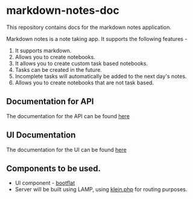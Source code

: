 # markdown-notes-doc
This repository contains docs for the markdown notes application.

Markdown notes is a note taking app. It supports the following features -

1. It supports markdown.
2. Allows you to create notebooks.
3. It allows you to create custom task based notebooks.
4. Tasks can be created in the future.
5. Incomplete tasks will automatically be added to the next day's notes.
6. Allows you to create notebooks that are not task based.  

## Documentation for API

The documentation for the API can be found [here](https://github.com/Abijeet/markdown-notes-doc/tree/master/docs/api)

## UI Documentation

The documentation for the UI can be found [here](https://github.com/Abijeet/markdown-notes-doc/tree/master/docs/ui)

## Components to be used.

- UI component -  [bootflat](http://bootflat.github.io/documentation.html)
- Server will be built using LAMP, using [klein.php](https://github.com/chriso/klein.php) for routing purposes.
